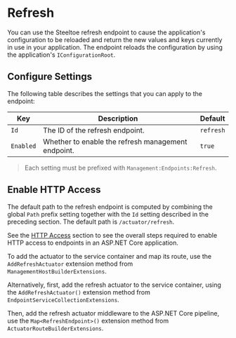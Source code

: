 # Refresh

You can use the Steeltoe refresh endpoint to cause the application's configuration to be reloaded and return the new values and keys currently in use in your application. The endpoint reloads the configuration by using the application's `IConfigurationRoot`.

## Configure Settings

The following table describes the settings that you can apply to the endpoint:

| Key | Description | Default |
| --- | --- | --- |
| `Id` | The ID of the refresh endpoint. | `refresh` |
| `Enabled` | Whether to enable the refresh management endpoint. | `true` |

>Each setting must be prefixed with `Management:Endpoints:Refresh`.

## Enable HTTP Access

The default path to the refresh endpoint is computed by combining the global `Path` prefix setting together with the `Id` setting described in the preceding section. The default path is `/actuator/refresh`.

See the [HTTP Access](./using-endpoints.html#http-access) section to see the overall steps required to enable HTTP access to endpoints in an ASP.NET Core application.

To add the actuator to the service container and map its route, use the `AddRefreshActuator` extension method from `ManagementHostBuilderExtensions`.

Alternatively, first, add the refresh actuator to the service container, using the `AddRefreshActuator()` extension method from `EndpointServiceCollectionExtensions`.

Then, add the refresh actuator middleware to the ASP.NET Core pipeline, use the `Map<RefreshEndpoint>()` extension method from `ActuatorRouteBuilderExtensions`.
